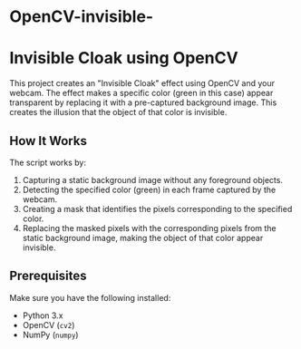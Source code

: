 # OpenCV-invisible-

# Invisible Cloak using OpenCV

This project creates an "Invisible Cloak" effect using OpenCV and your webcam. The effect makes a specific color (green in this case) appear transparent by replacing it with a pre-captured background image. This creates the illusion that the object of that color is invisible.

## How It Works

The script works by:
1. Capturing a static background image without any foreground objects.
2. Detecting the specified color (green) in each frame captured by the webcam.
3. Creating a mask that identifies the pixels corresponding to the specified color.
4. Replacing the masked pixels with the corresponding pixels from the static background image, making the object of that color appear invisible.

## Prerequisites

Make sure you have the following installed:
- Python 3.x
- OpenCV (`cv2`)
- NumPy (`numpy`)


